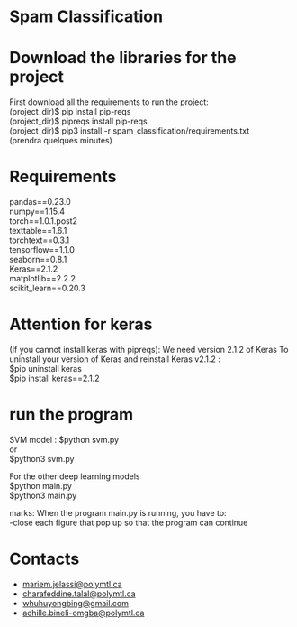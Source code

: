Spam Classification
==

Download the libraries for the project
===

First download all the requirements to run the project:  
(project_dir)$ pip install pip-reqs  
(project_dir)$ pipreqs install pip-reqs  
(project_dir)$ pip3 install -r spam_classification/requirements.txt   
(prendra quelques minutes)

Requirements 
===

pandas==0.23.0  
numpy==1.15.4  
torch==1.0.1.post2  
texttable==1.6.1  
torchtext==0.3.1  
tensorflow==1.1.0  
seaborn==0.8.1  
Keras==2.1.2  
matplotlib==2.2.2  
scikit_learn==0.20.3  

Attention for keras
===
(If you cannot install keras with pipreqs): 
We need version 2.1.2 of Keras
To uninstall your version of Keras and reinstall Keras v2.1.2 :   
$pip uninstall keras   
$pip install keras==2.1.2   


run the program
===
SVM model : 
$python svm.py  
or   
$python3 svm.py   

For the other deep learning models   
$python main.py   
$python3 main.py   

marks:
When the program main.py is running, you have to:  
-close each figure that pop up so that the program can continue  


Contacts
===
- mariem.jelassi@polymtl.ca
- charafeddine.talal@polymtl.ca
- whuhuyongbing@gmail.com 
- achille.bineli-omgba@polymtl.ca
